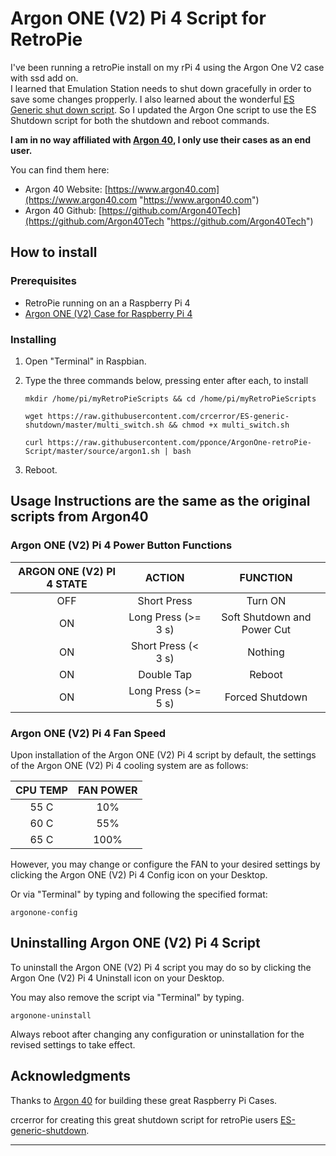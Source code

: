 # Argon ONE (V2) Pi 4 Script for RetroPie

I've been running a retroPie install on my rPi 4 using the Argon One V2 case with ssd add on.  
I learned that Emulation Station needs to shut down gracefully in order to save some changes propperly.
I also learned about the wonderful [ES Generic shut down script](https://github.com/crcerror/ES-generic-shutdown).
So I updated the Argon One script to use the ES Shutdown script for both the shutdown and reboot commands.

**I am in no way affiliated with [Argon 40](https://www.argon40.com "https://www.argon40.com"), I only use their cases as an end user.**

You can find them here:
* Argon 40 Website: [https://www.argon40.com](https://www.argon40.com "https://www.argon40.com")
* Argon 40 Github: [https://github.com/Argon40Tech](https://github.com/Argon40Tech "https://github.com/Argon40Tech")

## How to install

### Prerequisites

* RetroPie running on an a Raspberry Pi 4
* [Argon ONE (V2) Case for Raspberry Pi 4](https://www.argon40.com/collections/raspberry-pi-cases "Argon ONE (V2) Case for Raspberry Pi 4")

### Installing

1. Open "Terminal" in Raspbian.
2. Type the three commands below, pressing enter after each, to install

   ```
   mkdir /home/pi/myRetroPieScripts && cd /home/pi/myRetroPieScripts
   ```
   ```
   wget https://raw.githubusercontent.com/crcerror/ES-generic-shutdown/master/multi_switch.sh && chmod +x multi_switch.sh
   ```
   ```
   curl https://raw.githubusercontent.com/pponce/ArgonOne-retroPie-Script/master/source/argon1.sh | bash
   ```

3. Reboot.

## Usage Instructions are the same as the original scripts from Argon40

### Argon ONE (V2) Pi 4 Power Button Functions

ARGON ONE (V2) PI 4 STATE | ACTION | FUNCTION
:------------------: | :----: | :------:
OFF | Short Press | Turn ON
ON | Long Press (>= 3 s) | Soft Shutdown and Power Cut
ON | Short Press (< 3 s) | Nothing
ON | Double Tap | Reboot
ON | Long Press (>= 5 s) | Forced Shutdown

### Argon ONE (V2) Pi 4 Fan Speed
Upon installation of the Argon ONE (V2) Pi 4 script by default, the settings of the Argon ONE (V2) Pi 4 cooling system are as follows:

CPU TEMP | FAN POWER
:------: | :-------:
55 C | 10%
60 C | 55%
65 C | 100%

However, you may change or configure the FAN to your desired settings by clicking the Argon ONE (V2) Pi 4 Config icon on your Desktop.

Or via "Terminal" by typing and following the specified format:

```
argonone-config
```

## Uninstalling Argon ONE (V2) Pi 4 Script

To uninstall the Argon ONE (V2) Pi 4 script you may do so by clicking the Argon One (V2) Pi 4 Uninstall icon on your Desktop.

You may also remove the script via "Terminal" by typing.
```
argonone-uninstall
```

Always reboot after changing any configuration or uninstallation for the revised settings to take effect.

## Acknowledgments

Thanks to [Argon 40](https://www.argon40.com "https://www.argon40.com") for building these great Raspberry Pi Cases.

crcerror for creating this great shutdown script for retroPie users [ES-generic-shutdown](https://github.com/crcerror/ES-generic-shutdown).

---
